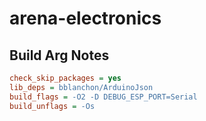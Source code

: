 # arena-electronics

## Build Arg Notes

```ini
check_skip_packages = yes
lib_deps = bblanchon/ArduinoJson
build_flags = -O2 -D DEBUG_ESP_PORT=Serial
build_unflags = -Os
```
